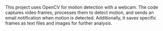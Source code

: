 This project uses OpenCV for motion detection with a webcam. The code captures video frames, processes them to detect motion, and sends an email notification when motion is detected. Additionally, it saves specific frames as text files and images for further analysis.

